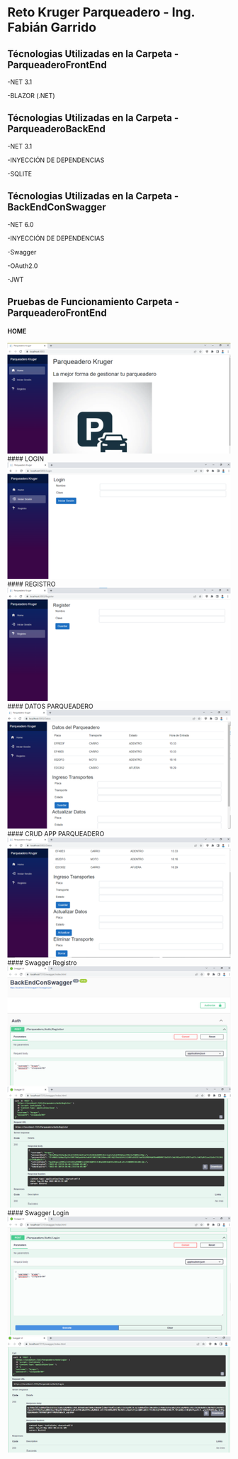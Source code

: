 # Reto Kruger Parqueadero - Ing. Fabián Garrido

## Técnologias Utilizadas en la Carpeta - ParqueaderoFrontEnd
-NET 3.1


-BLAZOR (.NET)


## Técnologias Utilizadas en la Carpeta - ParqueaderoBackEnd
-NET 3.1


-INYECCIÓN DE DEPENDENCIAS


-SQLITE

## Técnologias Utilizadas en la Carpeta - BackEndConSwagger
-NET 6.0


-INYECCIÓN DE DEPENDENCIAS


-Swagger


-OAuth2.0


-JWT

## Pruebas de Funcionamiento Carpeta - ParqueaderoFrontEnd

#### HOME
<img src="/ImagenesReadme/home.png" alt=""/>
#### LOGIN
<img src="/ImagenesReadme/Login.png" alt=""/>
#### REGISTRO
<img src="/ImagenesReadme/Registro.png" alt=""/>
#### DATOS PARQUEADERO
<img src="/ImagenesReadme/DatosParqueadero.png" alt=""/>
#### CRUD APP PARQUEADERO
<img src="/ImagenesReadme/CRUD.png" alt=""/>
#### Swagger Registro
<img src="/ImagenesReadme/RegisterSwagger.png" alt=""/>
<img src="/ImagenesReadme/RegsiterSwggerJWT.png" alt=""/>
#### Swagger Login
<img src="/ImagenesReadme/LoginSwggerJWT.png" alt=""/>
<img src="/ImagenesReadme/LoginSwggerJWTEncript.png" alt=""/>

